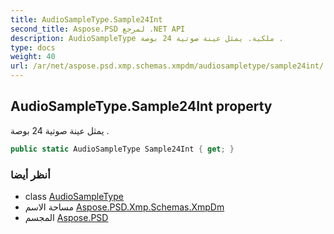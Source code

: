 ```yaml
---
title: AudioSampleType.Sample24Int
second_title: Aspose.PSD لمرجع .NET API
description: AudioSampleType ملكية. يمثل عينة صوتية 24 بوصة .
type: docs
weight: 40
url: /ar/net/aspose.psd.xmp.schemas.xmpdm/audiosampletype/sample24int/
---
```

## AudioSampleType.Sample24Int property

يمثل عينة صوتية 24 بوصة .

```csharp
public static AudioSampleType Sample24Int { get; }
```

### أنظر أيضا

* class [AudioSampleType](../)
* مساحة الاسم [Aspose.PSD.Xmp.Schemas.XmpDm](../../audiosampletype/)
* المجسم [Aspose.PSD](../../../)


